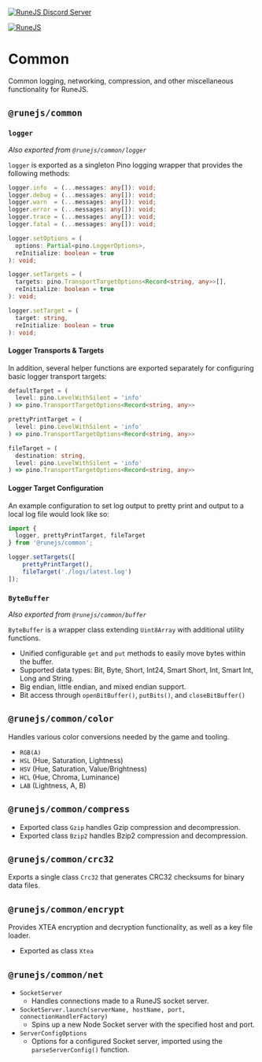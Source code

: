 [![RuneJS Discord Server](https://img.shields.io/discord/678751302297059336?label=RuneJS%20Discord&logo=discord)](https://discord.gg/5P74nSh)

[![RuneJS](https://i.imgur.com/QSXNzwC.png)](https://github.com/runejs/)

# Common

Common logging, networking, compression, and other miscellaneous functionality for RuneJS.

## `@runejs/common`

### `logger`

_Also exported from `@runejs/common/logger`_

`logger` is exported as a singleton Pino logging wrapper that provides the following methods:

```typescript
logger.info  = (...messages: any[]): void;
logger.debug = (...messages: any[]): void;
logger.warn  = (...messages: any[]): void;
logger.error = (...messages: any[]): void;
logger.trace = (...messages: any[]): void;
logger.fatal = (...messages: any[]): void;

logger.setOptions = (
  options: Partial<pino.LoggerOptions>, 
  reInitialize: boolean = true
): void;

logger.setTargets = (
  targets: pino.TransportTargetOptions<Record<string, any>>[], 
  reInitialize: boolean = true
): void;

logger.setTarget = (
  target: string, 
  reInitialize: boolean = true
): void;
```

#### Logger Transports & Targets

In addition, several helper functions are exported separately for configuring basic logger transport targets:

```typescript
defaultTarget = (
  level: pino.LevelWithSilent = 'info'
) => pino.TransportTargetOptions<Record<string, any>>

prettyPrintTarget = (
  level: pino.LevelWithSilent = 'info'
) => pino.TransportTargetOptions<Record<string, any>>

fileTarget = (
  destination: string, 
  level: pino.LevelWithSilent = 'info'
) => pino.TransportTargetOptions<Record<string, any>>
```

#### Logger Target Configuration

An example configuration to set log output to pretty print and output to a local log file would look like so:

```typescript
import { 
  logger, prettyPrintTarget, fileTarget 
} from '@runejs/common';

logger.setTargets([
    prettyPrintTarget(), 
    fileTarget('./logs/latest.log')
]);
```

### `ByteBuffer`

_Also exported from `@runejs/common/buffer`_

`ByteBuffer` is a wrapper class extending  `Uint8Array` with additional utility functions.

* Unified configurable `get` and `put` methods to easily move bytes within the buffer.
* Supported data types: Bit, Byte, Short, Int24, Smart Short, Int, Smart Int, Long and String.
* Big endian, little endian, and mixed endian support.
* Bit access through `openBitBuffer()`, `putBits()`, and `closeBitBuffer()`

## `@runejs/common/color`
Handles various color conversions needed by the game and tooling.
* `RGB(A)`
* `HSL` (Hue, Saturation, Lightness)
* `HSV` (Hue, Saturation, Value/Brightness)
* `HCL` (Hue, Chroma, Luminance)
* `LAB` (Lightness, A, B)

## `@runejs/common/compress`
* Exported class `Gzip` handles Gzip compression and decompression.
* Exported class `Bzip2` handles Bzip2 compression and decompression.

## `@runejs/common/crc32`
Exports a single class `Crc32` that generates CRC32 checksums for binary data files.

## `@runejs/common/encrypt`
Provides XTEA encryption and decryption functionality, as well as a key file loader.
* Exported as class `Xtea`

## `@runejs/common/net`
* `SocketServer`
  * Handles connections made to a RuneJS socket server.
* `SocketServer.launch(serverName, hostName, port, connectionHandlerFactory)`
  * Spins up a new Node Socket server with the specified host and port.
* `ServerConfigOptions`
  * Options for a configured Socket server, imported using the `parseServerConfig()` function.
